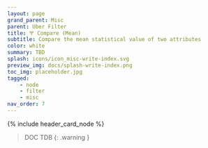 ```yaml
---
layout: page
grand_parent: Misc
parent: Uber Filter
title: 🝖 Compare (Mean)
subtitle: Compare the mean statistical value of two attributes
color: white
summary: TBD
splash: icons/icon_misc-write-index.svg
preview_img: docs/splash-write-index.png
toc_img: placeholder.jpg
tagged: 
    - node
    - filter
    - misc
nav_order: 7
---
```


{% include header_card_node %}

> DOC TDB
{: .warning }